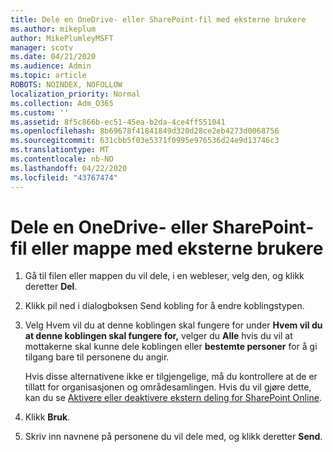 ```yaml
---
title: Dele en OneDrive- eller SharePoint-fil med eksterne brukere
ms.author: mikeplum
author: MikePlumleyMSFT
manager: scotv
ms.date: 04/21/2020
ms.audience: Admin
ms.topic: article
ROBOTS: NOINDEX, NOFOLLOW
localization_priority: Normal
ms.collection: Adm_O365
ms.custom: ''
ms.assetid: 8f5c866b-ec51-45ea-b2da-4ce4ff551041
ms.openlocfilehash: 8b69678f41841849d320d28ce2eb4273d0068756
ms.sourcegitcommit: 631cbb5f03e5371f0995e976536d24e9d13746c3
ms.translationtype: MT
ms.contentlocale: nb-NO
ms.lasthandoff: 04/22/2020
ms.locfileid: "43767474"
---
```

# <a name="share-a-onedrive-or-sharepoint-file-or-folder-with-external-users"></a>Dele en OneDrive- eller SharePoint-fil eller mappe med eksterne brukere

1. Gå til filen eller mappen du vil dele, i en webleser, velg den, og klikk deretter **Del**.
    
2. Klikk pil ned i dialogboksen Send kobling for å endre koblingstypen.
    
3. Velg Hvem vil du at denne koblingen skal fungere for under **Hvem vil du at denne koblingen skal fungere for,** velger du **Alle** hvis du vil at mottakerne skal kunne dele koblingen eller **bestemte personer** for å gi tilgang bare til personene du angir. 
    
    Hvis disse alternativene ikke er tilgjengelige, må du kontrollere at de er tillatt for organisasjonen og områdesamlingen. Hvis du vil gjøre dette, kan du se [Aktivere eller deaktivere ekstern deling for SharePoint Online](https://go.microsoft.com/fwlink/?linkid=866426).
    
4. Klikk **Bruk**.
    
5. Skriv inn navnene på personene du vil dele med, og klikk deretter **Send**.
    

